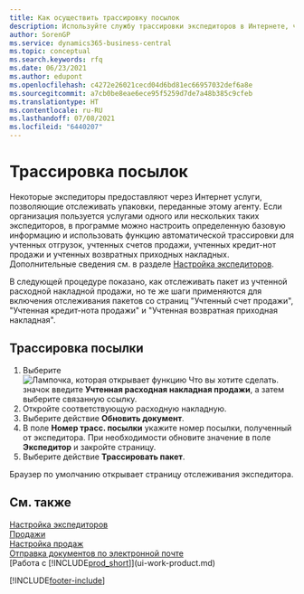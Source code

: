 ```yaml
---
title: Как осуществить трассировку посылок
description: Используйте службу трассировки экспедиторов в Интернете, чтобы отслеживать посылки и следить за ходом доставки.
author: SorenGP
ms.service: dynamics365-business-central
ms.topic: conceptual
ms.search.keywords: rfq
ms.date: 06/23/2021
ms.author: edupont
ms.openlocfilehash: c4272e26021cecd04d6bd81ec66957032def6a8e
ms.sourcegitcommit: a7cb0be8eae6ece95f5259d7de7a48b385c9cfeb
ms.translationtype: HT
ms.contentlocale: ru-RU
ms.lasthandoff: 07/08/2021
ms.locfileid: "6440207"
---
```

# <a name="track-packages"></a>Трассировка посылок

Некоторые экспедиторы предоставляют через Интернет услуги, позволяющие отслеживать упаковки, переданные этому агенту. Если организация пользуется услугами одного или нескольких таких экспедиторов, в программе можно настроить определенную базовую информацию и использовать функцию автоматической трассировки для учтенных отгрузок, учтенных счетов продажи, учтенных кредит-нот продажи и учтенных возвратных приходных накладных. Дополнительные сведения см. в разделе [Настройка экспедиторов](sales-how-to-set-up-shipping-agents.md).  

В следующей процедуре показано, как отслеживать пакет из учтенной расходной накладной продажи, но те же шаги применяются для включения отслеживания пакетов со страниц "Учтенный счет продажи", "Учтенная кредит-нота продажи" и "Учтенная возвратная приходная накладная".  

## <a name="to-track-a-package"></a>Трассировка посылки

1. Выберите ![Лампочка, которая открывает функцию Что вы хотите сделать.](media/ui-search/search_small.png "Что вы хотите сделать") значок введите **Учтенная расходная накладная продажи**, а затем выберите связанную ссылку.
2. Откройте соответствующую расходную накладную.
3. Выберите действие **Обновить документ**.
4. В поле **Номер трасс. посылки** укажите номер посылки, полученный от экспедитора. При необходимости обновите значение в поле **Экспедитор** и закройте страницу.
5. Выберите действие **Трассировать пакет**.

Браузер по умолчанию открывает страницу отслеживания экспедитора.

## <a name="see-also"></a>См. также

[Настройка экспедиторов](sales-how-to-set-up-shipping-agents.md)  
[Продажи](sales-manage-sales.md)  
[Настройка продаж](sales-setup-sales.md)  
[Отправка документов по электронной почте](ui-how-send-documents-email.md)  
[Работа с [!INCLUDE[prod_short](includes/prod_short.md)]](ui-work-product.md)


[!INCLUDE[footer-include](includes/footer-banner.md)]